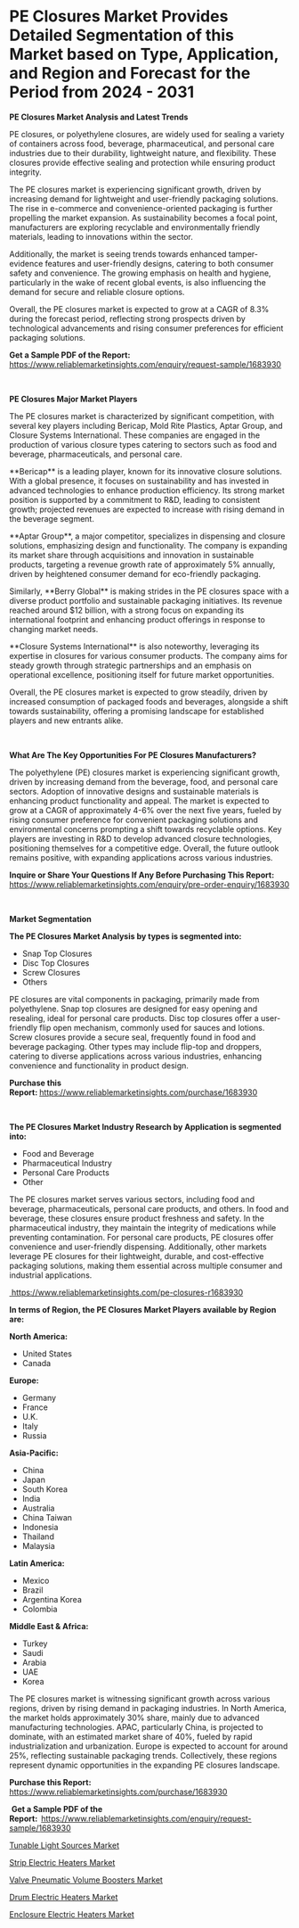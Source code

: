<p><h1>PE Closures Market Provides Detailed Segmentation of this Market based on Type, Application, and Region and Forecast for the Period from 2024 - 2031</h1></p><p><strong>PE Closures Market Analysis and Latest Trends</strong></p>
<p><p>PE closures, or polyethylene closures, are widely used for sealing a variety of containers across food, beverage, pharmaceutical, and personal care industries due to their durability, lightweight nature, and flexibility. These closures provide effective sealing and protection while ensuring product integrity. </p><p>The PE closures market is experiencing significant growth, driven by increasing demand for lightweight and user-friendly packaging solutions. The rise in e-commerce and convenience-oriented packaging is further propelling the market expansion. As sustainability becomes a focal point, manufacturers are exploring recyclable and environmentally friendly materials, leading to innovations within the sector.</p><p>Additionally, the market is seeing trends towards enhanced tamper-evidence features and user-friendly designs, catering to both consumer safety and convenience. The growing emphasis on health and hygiene, particularly in the wake of recent global events, is also influencing the demand for secure and reliable closure options.</p><p>Overall, the PE closures market is expected to grow at a CAGR of 8.3% during the forecast period, reflecting strong prospects driven by technological advancements and rising consumer preferences for efficient packaging solutions.</p></p>
<p><strong>Get a Sample PDF of the Report:&nbsp;</strong> <a href="https://www.reliablemarketinsights.com/enquiry/request-sample/1683930?utm_campaign=1733&utm_medium=2&utm_source=Github&utm_content=ia&utm_term=15102024&utm_id=pe-closures">https://www.reliablemarketinsights.com/enquiry/request-sample/1683930</a></p>
<p>&nbsp;</p>
<p><strong>PE Closures Major Market Players</strong></p>
<p><p>The PE closures market is characterized by significant competition, with several key players including Bericap, Mold Rite Plastics, Aptar Group, and Closure Systems International. These companies are engaged in the production of various closure types catering to sectors such as food and beverage, pharmaceuticals, and personal care.</p><p>**Bericap** is a leading player, known for its innovative closure solutions. With a global presence, it focuses on sustainability and has invested in advanced technologies to enhance production efficiency. Its strong market position is supported by a commitment to R&D, leading to consistent growth; projected revenues are expected to increase with rising demand in the beverage segment.</p><p>**Aptar Group**, a major competitor, specializes in dispensing and closure solutions, emphasizing design and functionality. The company is expanding its market share through acquisitions and innovation in sustainable products, targeting a revenue growth rate of approximately 5% annually, driven by heightened consumer demand for eco-friendly packaging.</p><p>Similarly, **Berry Global** is making strides in the PE closures space with a diverse product portfolio and sustainable packaging initiatives. Its revenue reached around $12 billion, with a strong focus on expanding its international footprint and enhancing product offerings in response to changing market needs.</p><p>**Closure Systems International** is also noteworthy, leveraging its expertise in closures for various consumer products. The company aims for steady growth through strategic partnerships and an emphasis on operational excellence, positioning itself for future market opportunities.</p><p>Overall, the PE closures market is expected to grow steadily, driven by increased consumption of packaged foods and beverages, alongside a shift towards sustainability, offering a promising landscape for established players and new entrants alike.</p></p>
<p>&nbsp;</p>
<p><strong>What Are The Key Opportunities For PE Closures Manufacturers?</strong></p>
<p><p>The polyethylene (PE) closures market is experiencing significant growth, driven by increasing demand from the beverage, food, and personal care sectors. Adoption of innovative designs and sustainable materials is enhancing product functionality and appeal. The market is expected to grow at a CAGR of approximately 4-6% over the next five years, fueled by rising consumer preference for convenient packaging solutions and environmental concerns prompting a shift towards recyclable options. Key players are investing in R&D to develop advanced closure technologies, positioning themselves for a competitive edge. Overall, the future outlook remains positive, with expanding applications across various industries.</p></p>
<p><strong>Inquire or Share Your Questions If Any Before Purchasing This Report:</strong> <a href="https://www.reliablemarketinsights.com/enquiry/pre-order-enquiry/1683930?utm_campaign=1733&utm_medium=2&utm_source=Github&utm_content=ia&utm_term=15102024&utm_id=pe-closures">https://www.reliablemarketinsights.com/enquiry/pre-order-enquiry/1683930</a></p>
<p>&nbsp;</p>
<p><strong>Market Segmentation</strong></p>
<p><strong>The PE Closures Market Analysis by types is segmented into:</strong></p>
<p><ul><li>Snap Top Closures</li><li>Disc Top Closures</li><li>Screw Closures</li><li>Others</li></ul></p>
<p><p>PE closures are vital components in packaging, primarily made from polyethylene. Snap top closures are designed for easy opening and resealing, ideal for personal care products. Disc top closures offer a user-friendly flip open mechanism, commonly used for sauces and lotions. Screw closures provide a secure seal, frequently found in food and beverage packaging. Other types may include flip-top and droppers, catering to diverse applications across various industries, enhancing convenience and functionality in product design.</p></p>
<p><strong>Purchase this Report:&nbsp;</strong><a href="https://www.reliablemarketinsights.com/purchase/1683930?utm_campaign=1733&utm_medium=2&utm_source=Github&utm_content=ia&utm_term=15102024&utm_id=pe-closures">https://www.reliablemarketinsights.com/purchase/1683930</a></p>
<p>&nbsp;</p>
<p><strong>The PE Closures Market Industry Research by Application is segmented into:</strong></p>
<p><ul><li>Food and Beverage</li><li>Pharmaceutical Industry</li><li>Personal Care Products</li><li>Other</li></ul></p>
<p><p>The PE closures market serves various sectors, including food and beverage, pharmaceuticals, personal care products, and others. In food and beverage, these closures ensure product freshness and safety. In the pharmaceutical industry, they maintain the integrity of medications while preventing contamination. For personal care products, PE closures offer convenience and user-friendly dispensing. Additionally, other markets leverage PE closures for their lightweight, durable, and cost-effective packaging solutions, making them essential across multiple consumer and industrial applications.</p></p>
<p><a href="https://www.reliablemarketinsights.com/pe-closures-r1683930?utm_campaign=1733&utm_medium=2&utm_source=Github&utm_content=ia&utm_term=15102024&utm_id=pe-closures">&nbsp;https://www.reliablemarketinsights.com/pe-closures-r1683930</a></p>
<p><strong>In terms of Region, the PE Closures Market Players available by Region are:</strong></p>
<p>
    <p> <strong> North America: </strong>
        <ul>
            <li>United States</li>
            <li>Canada</li>
        </ul>
        </p> 
    <p> <strong> Europe: </strong>
        <ul>
            <li>Germany</li>
            <li>France</li>
            <li>U.K.</li>
            <li>Italy</li>
            <li>Russia</li>
        </ul>
        </p> 
    <p> <strong> Asia-Pacific: </strong>
        <ul>
            <li>China</li>
            <li>Japan</li>
            <li>South Korea</li>
            <li>India</li>
            <li>Australia</li>
            <li>China Taiwan</li>
            <li>Indonesia</li>
            <li>Thailand</li>
            <li>Malaysia</li>
        </ul>
        </p> 
    <p> <strong> Latin America: </strong>
        <ul>
            <li>Mexico</li>
            <li>Brazil</li>
            <li>Argentina Korea</li>
            <li>Colombia</li>
        </ul>
        </p> 
    <p> <strong> Middle East & Africa: </strong>
        <ul>
            <li>Turkey</li>
            <li>Saudi</li>
            <li>Arabia</li>
            <li>UAE</li>
            <li>Korea</li>
        </ul>
    </p>
    </p>
<p><p>The PE closures market is witnessing significant growth across various regions, driven by rising demand in packaging industries. In North America, the market holds approximately 30% share, mainly due to advanced manufacturing technologies. APAC, particularly China, is projected to dominate, with an estimated market share of 40%, fueled by rapid industrialization and urbanization. Europe is expected to account for around 25%, reflecting sustainable packaging trends. Collectively, these regions represent dynamic opportunities in the expanding PE closures landscape.</p></p>
<p><strong>Purchase this Report: </strong><a href="https://www.reliablemarketinsights.com/purchase/1683930?utm_campaign=1733&utm_medium=2&utm_source=Github&utm_content=ia&utm_term=15102024&utm_id=pe-closures">https://www.reliablemarketinsights.com/purchase/1683930</a></p>
<p>&nbsp;<strong>Get a Sample PDF of the Report:&nbsp;&nbsp;</strong><a href="https://www.reliablemarketinsights.com/enquiry/request-sample/1683930?utm_campaign=1733&utm_medium=2&utm_source=Github&utm_content=ia&utm_term=15102024&utm_id=pe-closures">https://www.reliablemarketinsights.com/enquiry/request-sample/1683930</a></p>
<p><strong></strong></p>
<p><p><a href="https://github.com/SanjidaMahmud54/Market-Research-Report-List-1/blob/main/tunable-light-sources-market.md?utm_campaign=1733&utm_medium=2&utm_source=Github&utm_content=ia&utm_term=15102024&utm_id=pe-closures">Tunable Light Sources Market</a></p><p><a href="https://www.linkedin.com/pulse/strip-electric-heaters-market-outlook-complete-industry-analysis-64opf?trk=public_post_embed_feed-article-content&utm_campaign=1733&utm_medium=2&utm_source=Github&utm_content=ia&utm_term=15102024&utm_id=pe-closures">Strip Electric Heaters Market</a></p><p><a href="https://www.linkedin.com/pulse/unlocking-growth-potential-strategic-analysis-valve-pneumatic-clzrf?trk=public_post_embed_feed-article-content&utm_campaign=1733&utm_medium=2&utm_source=Github&utm_content=ia&utm_term=15102024&utm_id=pe-closures">Valve Pneumatic Volume Boosters Market</a></p><p><a href="https://www.linkedin.com/pulse/unlocking-growth-potential-strategic-analysis-drum-electric-ezsvf?trk=public_post_embed_feed-article-content&utm_campaign=1733&utm_medium=2&utm_source=Github&utm_content=ia&utm_term=15102024&utm_id=pe-closures">Drum Electric Heaters Market</a></p><p><a href="https://www.linkedin.com/pulse/influencing-factors-enclosure-electric-heaters-market-insights-rvqjf?trk=public_post_embed_feed-article-content&utm_campaign=1733&utm_medium=2&utm_source=Github&utm_content=ia&utm_term=15102024&utm_id=pe-closures">Enclosure Electric Heaters Market</a></p></p>